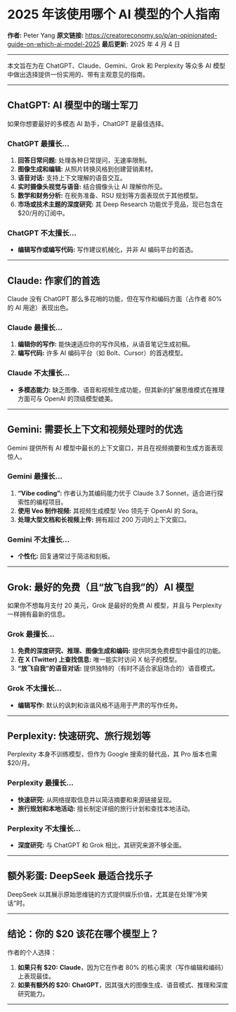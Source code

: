 # 2025 年该使用哪个 AI 模型的个人指南

**作者:** Peter Yang
**原文链接:** https://creatoreconomy.so/p/an-opinionated-guide-on-which-ai-model-2025
**最后更新:** 2025 年 4 月 4 日

---

本文旨在为在 ChatGPT、Claude、Gemini、Grok 和 Perplexity 等众多 AI 模型中做出选择提供一份实用的、带有主观意见的指南。

---

## ChatGPT: AI 模型中的瑞士军刀

如果你想要最好的多模态 AI 助手，ChatGPT 是最佳选择。

### ChatGPT 最擅长…

1.  **回答日常问题:** 处理各种日常提问，无速率限制。
2.  **图像生成和编辑:** 从照片转换风格到创建营销素材。
3.  **语音对话:** 支持上下文理解的语音交互。
4.  **实时摄像头视觉与语音:** 结合摄像头让 AI 理解你所见。
5.  **数学和财务分析:** 在税务准备、RSU 规划等方面表现优于其他模型。
6.  **市场或技术主题的深度研究:** 其 Deep Research 功能优于竞品，现已包含在 $20/月的订阅中。

### ChatGPT 不太擅长…

*   **编辑写作或编写代码:** 写作建议机械化，并非 AI 编码平台的首选。

---

## Claude: 作家们的首选

Claude 没有 ChatGPT 那么多花哨的功能，但在写作和编码方面（占作者 80% 的 AI 用途）表现出色。

### Claude 最擅长…

1.  **编辑你的写作:** 能快速适应你的写作风格，从语音笔记生成初稿。
2.  **编写代码:** 许多 AI 编码平台（如 Bolt、Cursor）的首选模型。

### Claude 不太擅长…

*   **多模态能力:** 缺乏图像、语音和视频生成功能，但其新的扩展思维模式在推理方面可与 OpenAI 的顶级模型媲美。

---

## Gemini: 需要长上下文和视频处理时的优选

Gemini 提供所有 AI 模型中最长的上下文窗口，并且在视频摘要和生成方面表现惊人。

### Gemini 最擅长...

1.  **“Vibe coding”:** 作者认为其编码能力优于 Claude 3.7 Sonnet，适合进行探索性的编程项目。
2.  **使用 Veo 制作视频:** 其视频生成模型 Veo 领先于 OpenAI 的 Sora。
3.  **处理大型文档和长视频上传:** 拥有超过 200 万词的上下文窗口。

### Gemini 不太擅长…

*   **个性化:** 回复通常过于简洁和刻板。

---

## Grok: 最好的免费（且“放飞自我”的）AI 模型

如果你不想每月支付 20 美元，Grok 是最好的免费 AI 模型，并且与 Perplexity 一样拥有最新的信息。

### Grok 最擅长...

1.  **免费的深度研究、推理、图像生成和编码:** 提供同类免费模型中最佳的功能。
2.  **在 X (Twitter) 上查找信息:** 唯一能实时访问 X 帖子的模型。
3.  **“放飞自我”的语音对话:** 提供独特的（有时不适合家庭场合的）语音模式。

### Grok 不太擅长…

*   **编辑写作:** 默认的讽刺和诙谐风格不适用于严肃的写作任务。

---

## Perplexity: 快速研究、旅行规划等

Perplexity 本身不训练模型，但作为 Google 搜索的替代品，其 Pro 版本也需 $20/月。

### Perplexity 最擅长…

*   **快速研究:** 从网络提取信息并以简洁摘要和来源链接呈现。
*   **旅行规划和本地活动:** 擅长制定详细的旅行计划和查找本地活动。

### Perplexity 不太擅长…

*   **深度研究:** 与 ChatGPT 和 Grok 相比，其研究来源不够全面。

---

## 额外彩蛋: DeepSeek 最适合找乐子

DeepSeek 以其展示原始思维链的方式提供娱乐价值，尤其是在处理“冷笑话”时。

---

## 结论：你的 $20 该花在哪个模型上？

作者的个人选择：

1.  **如果只有 $20:** **Claude**，因为它在作者 80% 的核心需求（写作编辑和编码）上表现最佳。
2.  **如果有额外的 $20:** **ChatGPT**，因其强大的图像生成、语音模式、推理和深度研究能力。

---

